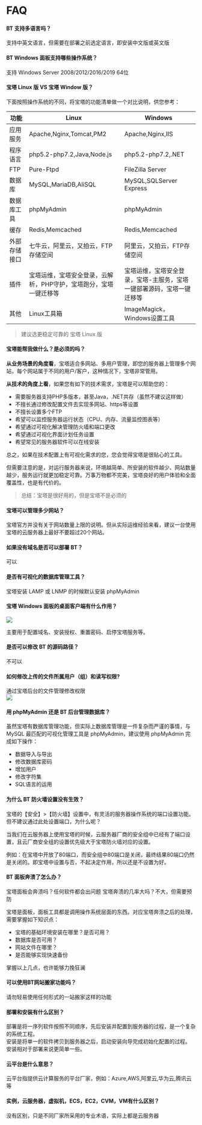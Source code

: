 # FAQ

#### BT 支持多语言吗？

支持中英文语言，但需要在部署之前选定语言，即安装中文版或英文版

#### BT Windows 面板支持哪些操作系统？

支持 Windows Server 2008/2012/2016/2019 64位

#### 宝塔 Linux 版 VS 宝塔 Window 版？

下面按照操作系统的不同，将宝塔的功能清单做一个对比说明，供您参考：

|  功能  |  Linux  |  Windows  |
| --- | --- | --- |
| 应用服务   |  Apache,Nginx,Tomcat,PM2  | Apache,Nginx,IIS   |
|  程序语言  |   php5.2-php7.2,Java,Node.js |   php5.2-php7.2,.NET |
|   FTP |  Pure-Ftpd  |  FileZilla Server |
|   数据库 |  MySQL,MariaDB,AliSQL  |  MySQL,SQLServer Express  |
|  数据库工具  | phpMyAdmin   |  phpMyAdmin  |
|  缓存  |  Redis,Memcached  |  Redis,Memcached   |
| 外部存储接口    |  七牛云，阿里云，又拍云，FTP存储空间  | 阿里云，又拍云，FTP存储空间   |
|  插件 |   宝塔运维，宝塔安全登录，云解析，PHP守护，宝塔跑分，宝塔一键迁移等 |  宝塔运维，宝塔安全登录，宝塔-主服务，宝塔一键部署源码，宝塔一键迁移等   |
|  其他  |  Linux工具箱  | ImageMagick，Windows设置工具   |

> 建议选更稳定可靠的 宝塔 Linux 版

#### 宝塔能帮我做什么？是必须的吗？

**从业务场景的角度看**，宝塔适合多网站、多用户管理，即您的服务器上管理多个网站，每个网站属于不同的用户/客户，这种情况下，宝塔非常管用。

**从技术的角度上看**，如果您有如下的技术需求，宝塔是可以帮助您的：

* 需要服务器支持PHP多版本，甚至Java，.NET共存（虽然不建议这样做）
* 不擅长通过修改配置文件去实现多网站、https等设置
* 不擅长设置多个FTP
* 希望可以监控服务器运行状态（CPU、内存、流量监控图表等）
* 希望通过可视化解决管理防火墙和端口更改
* 希望通过可视化界面计划任务设置
* 希望常见的服务器软件可以在线安装

总之，如果在技术配置上有可视化需求的您，您会觉得宝塔是很贴心的工具。

但需要注意的是，对运行服务器来说，环境越简单、所安装的软件越少、网站数量越少，服务运行就更加稳定可靠。万事万物都不完美，宝塔良好的用户体验和全面覆盖性，也是有代价的。

> 总结：宝塔是很好用的，但是宝塔不是必须的

#### 宝塔可以管理多少网站？

宝塔官方并没有关于网站数量上限的说明。但从实际运维经验来看，建议一台使用宝塔的云服务器上最好不要超过20个网站。


#### 如果没有域名是否可以部署 BT？

可以

#### 是否有可视化的数据库管理工具？

宝塔安装 LAMP 或 LNMP 的时候默认安装 phpMyAdmin

#### 宝塔 Windows 面板的桌面客户端有什么作用？

![](http://libs.websoft9.com/Websoft9/DocsPicture/zh/btwin/bt-wintools-websoft9.png)

主要用于配置域名、安装授权、重置密码、启停宝塔服务等。


#### 是否可以修改 BT 的源码路径？

不可以

#### 如何修改上传的文件所属用户（组）和读写权限?

通过宝塔后台的文件管理修改权限  
![](http://libs.websoft9.com/Websoft9/DocsPicture/zh/btlinux/bt-quanxian-websoft9.png)


#### 用 phpMyAdmin 还是 BT 后台管理数据库？

虽然宝塔有数据库管理功能，但实际上数据库管理是一件复杂而严谨的事情，与 MySQL 最匹配的可视化管理工具是 phpMyAdmin，建议使用 phpMyAdmin 完成如下操作：

*   数据导入与导出
*   修改数据库密码
*   增加用户
*   修改字符集
*   SQL语言的运用

#### 为什么 BT 防火墙设置没有生效？

宝塔的【安全】>【防火墙】设置中，有灵活的服务器操作系统的端口设置功能。但不建议通过此处设置端口，为什么呢？  

当我们在云服务器上使用宝塔的时候，云服务器厂商的安全组中已经有了端口设置，且云厂商安全组的设置优先级大于宝塔防火墙对应的设置。

例如：在宝塔中开放了80端口，而安全组中80端口是关闭，最终结果80端口仍然是关闭的。即宝塔中设置与否，不起决定作用，所以还是不设置为好。

#### BT 面板奔溃了怎么办？

宝塔面板会奔溃吗？任何软件都会出问题
宝塔奔溃的几率大吗？不大，但需要预防

宝塔是面板，面板工具都是调用操作系统层面的东西。对应宝塔奔溃之后的处理，需要掌握如下知识点：

*   宝塔的基础环境安装在哪里？是否可用？
*   数据库是否可用？
*   网站文件在哪里？
*   是否能够实现快速备份

掌握以上几点，也许能够力挽狂澜

#### 可以使用BT网站搬家功能吗？

请勿轻易使用任何形式的一站搬家这样的功能


#### 部署和安装有什么区别？

部署是将一序列软件按照不同顺序，先后安装并配置到服务器的过程，是一个复杂的系统工程。  
安装是将单一的软件拷贝到服务器之后，启动安装向导完成初始化配置的过程。  
安装相对于部署来说更简单一些。 

#### 云平台是什么意思？

云平台指提供云计算服务的平台厂家，例如：Azure,AWS,阿里云,华为云,腾讯云等

#### 实例，云服务器，虚拟机，ECS，EC2，CVM，VM有什么区别？

没有区别，只是不同厂家所采用的专业术语，实际上都是云服务器
